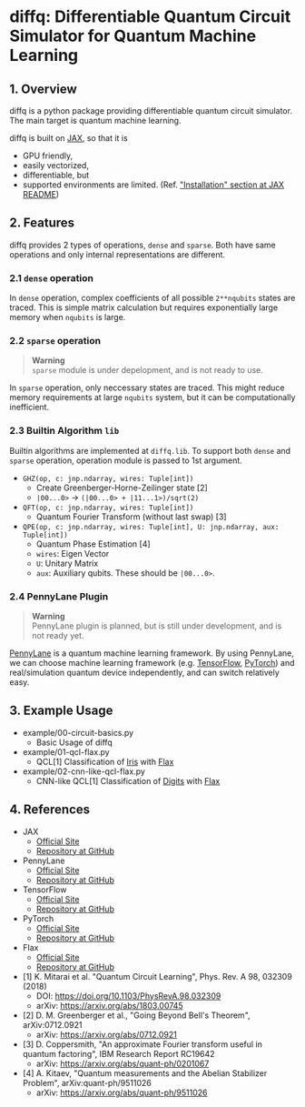 # diffq: Differentiable Quantum Circuit Simulator for Quantum Machine Learning

## 1. Overview

diffq is a python package providing differentiable quantum circuit simulator.
The main target is quantum machine learning.

diffq is built on [JAX](https://jax.readthedocs.io/en/latest/), so
that it is
* GPU friendly,
* easily vectorized,
* differentiable, but
* supported environments are limited. (Ref.
["Installation" section at JAX README](https://github.com/google/jax#installation))

## 2. Features
diffq provides 2 types of operations, `dense` and `sparse`. Both have
same operations and only internal representations are different.

### 2.1 `dense` operation
In `dense` operation, complex coefficients of all possible
`2**nqubits` states are traced. This is simple matrix calculation but
requires exponentially large memory when `nqubits` is large.

### 2.2 `sparse` operation

> **Warning**  
> `sparse` module is under depelopment, and is not ready to use.

In `sparse` operation, only neccessary states are traced. This might
reduce memory requirements at large `nqubits` system, but it can be
computationally inefficient.

### 2.3 Builtin Algorithm `lib`
Builtin algorithms are implemented at `diffq.lib`. To support both
`dense` and `sparse` operation, operation module is passed to 1st
argument.


* `GHZ(op, c: jnp.ndarray, wires: Tuple[int])`
  * Create Greenberger-Horne-Zeilinger state [2]
  * `|00...0>` -> `(|00...0> + |11...1>)/sqrt(2)`
* `QFT(op, c: jnp.ndarray, wires: Tuple[int])`
  * Quantum Fourier Transform (without last swap) [3]
* `QPE(op, c: jnp.ndarray, wires: Tuple[int], U: jnp.ndarray, aux: Tuple[int])`
  * Quantum Phase Estimation [4]
  * `wires`: Eigen Vector
  * `U`: Unitary Matrix
  * `aux`: Auxiliary qubits. These should be `|00...0>`.


### 2.4 PennyLane Plugin

> **Warning**  
> PennyLane plugin is planned, but is still under development, and is not ready yet.

[PennyLane](https://pennylane.ai/) is a quantum machine learning
framework. By using PennyLane, we can choose machine learning
framework (e.g. [TensorFlow](https://www.tensorflow.org/),
[PyTorch](https://pytorch.org/)) and real/simulation quantum device
independently, and can switch relatively easy.

## 3. Example Usage
- example/00-circuit-basics.py
  - Basic Usage of diffq
- example/01-qcl-flax.py
  - QCL[1] Classification of [Iris](https://scikit-learn.org/stable/datasets/toy_dataset.html#iris-dataset) with [Flax](https://flax.readthedocs.io/en/latest/index.html)
- example/02-cnn-like-qcl-flax.py
  - CNN-like QCL[1] Classification of [Digits](https://scikit-learn.org/stable/datasets/toy_dataset.html#digits-dataset) with [Flax](https://flax.readthedocs.io/en/latest/index.html)


## 4. References
- JAX
  - [Official Site](https://jax.readthedocs.io/en/latest/)
  - [Repository at GitHub](https://github.com/google/jax)
- PennyLane
  - [Official Site](https://pennylane.ai/)
  - [Repository at GitHub](https://github.com/PennyLaneAI/pennylane)
- TensorFlow
  - [Official Site](https://www.tensorflow.org/)
  - [Repository at GitHub](https://github.com/tensorflow/tensorflow)
- PyTorch
  - [Official Site](https://pytorch.org/)
  - [Repository at GitHub](https://github.com/pytorch/pytorch)
- Flax
  - [Official Site](https://flax.readthedocs.io/en/latest/index.html)
  - [Repository at GitHub](https://github.com/google/flax)
- [1] K. Mitarai et al. "Quantum Circuit Learning", Phys. Rev. A 98, 032309 (2018)
  - DOI: https://doi.org/10.1103/PhysRevA.98.032309
  - arXiv: https://arxiv.org/abs/1803.00745
- [2] D. M. Greenberger et al., "Going Beyond Bell's Theorem", arXiv:0712.0921
  - arXiv: https://arxiv.org/abs/0712.0921
- [3] D. Coppersmith, "An approximate Fourier transform useful in quantum factoring",
  IBM Research Report RC19642
  - arXiv: https://arxiv.org/abs/quant-ph/0201067
- [4] A. Kitaev, "Quantum measurements and the Abelian Stabilizer Problem",
  arXiv:quant-ph/9511026
  - arXiv: https://arxiv.org/abs/quant-ph/9511026
